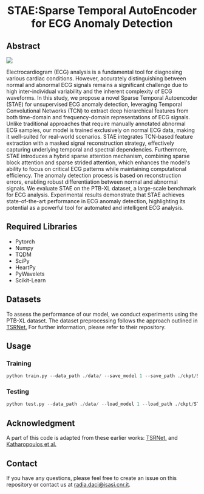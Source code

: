 <h1 align="center">STAE:Sparse Temporal AutoEncoder for ECG Anomaly Detection</h1>

## Abstract
<image src="figures/tcnBlock.png">
  
Electrocardiogram (ECG) analysis is a fundamental tool for diagnosing various cardiac conditions. However, accurately distinguishing between normal and abnormal ECG signals remains a significant challenge due to high inter-individual variability and the inherent complexity of ECG waveforms. In this study, we propose a novel Sparse Temporal Autoencoder (STAE) for unsupervised ECG anomaly detection, leveraging Temporal Convolutional Networks (TCN) to extract deep hierarchical features from both time-domain and frequency-domain representations of ECG signals.
Unlike traditional approaches that require manually annotated abnormal ECG samples, our model is trained exclusively on normal ECG data, making it well-suited for real-world scenarios. STAE integrates TCN-based feature extraction with a masked signal reconstruction strategy, effectively capturing underlying temporal and spectral dependencies. Furthermore, STAE introduces a hybrid sparse attention mechanism, combining sparse block attention and sparse strided attention, which enhances the model's ability to focus on critical ECG patterns while maintaining computational efficiency.
The anomaly detection process is based on reconstruction errors, enabling robust differentiation between normal and abnormal signals. We evaluate STAE on the PTB-XL dataset, a large-scale benchmark for ECG analysis. Experimental results demonstrate that STAE achieves state-of-the-art performance in ECG anomaly detection, highlighting its potential as a powerful tool for automated and intelligent ECG analysis.

 

## Required Libraries
<ul>
  <li>Pytorch</li>
  <li>Numpy</li>
  <li>TQDM</li>
  <li>SciPy</li>
  <li>HeartPy</li>
  <li>PyWavelets</li>
  <li>Scikit-Learn</li>
</ul>


## Datasets
To assess the performance of our model, we conduct experiments using the PTB-XL dataset. The dataset preprocessing follows the approach outlined in <a href="https://github.com/UARK-AICV/TSRNet">TSRNet.</a> For further information, please refer to their repository.</a>

## Usage

### Training

```python
python train.py --data_path ./data/ --save_model 1 --save_path ./ckpt/STAE.pt
```

### Testing
```python
python test.py --data_path ./data/ --load_model 1 --load_path ./ckpt/STAE.pt
```

## Acknowledgment
A part of this code is adapted from these earlier works: [TSRNet.](https://github.com/UARK-AICV/TSRNet) and [Katharopoulos et al.](https://github.com/locuslab/TCN)

## Contact
If you have any questions, please feel free to create an issue on this repository or contact us at <radia.daci@isasi.cnr.it>.





